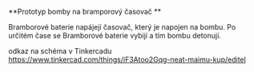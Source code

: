 **Prototyp bomby na bramporový časovač **

Bramborové baterie napájejí časovač, který je napojen na bombu.
Po určitém čase se Bramborové baterie vybijí a tím bombu detonují.


odkaz na schéma v Tinkercadu
https://www.tinkercad.com/things/iF3Atoo2Gqg-neat-maimu-kup/editel
